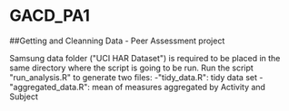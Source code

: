 GACD_PA1
========

##Getting and Cleanning Data - Peer Assessment project

Samsung data folder ("UCI HAR Dataset") is required to be placed in the same directory where the script is going to be run.
Run the script "run_analysis.R" to generate two files: 
-"tidy_data.R": tidy data set
-"aggregated_data.R": mean of measures aggregated by Activity and Subject
